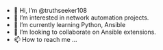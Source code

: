 - 👋 Hi, I’m @truthseeker108
- 👀 I’m interested in network automation projects.
- 🌱 I’m currently learning Python, Ansible
- 💞️ I’m looking to collaborate on Ansible extensions.
- 📫 How to reach me ...

<!---
truthseeker108/truthseeker108 is a ✨ special ✨ repository because its `README.md` (this file) appears on your GitHub profile.
You can click the Preview link to take a look at your changes.
--->
